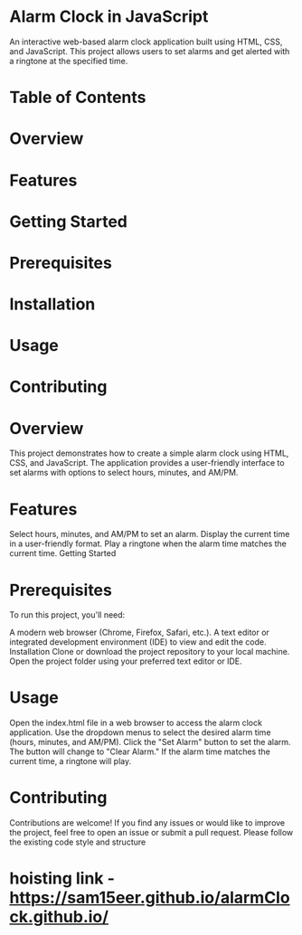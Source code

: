 # Alarm Clock in JavaScript
An interactive web-based alarm clock application built using HTML, CSS, and JavaScript. This project allows users to set alarms and get alerted with a ringtone at the specified time.

# Table of Contents
# Overview
# Features
# Getting Started
# Prerequisites
# Installation
# Usage
# Contributing

# Overview
This project demonstrates how to create a simple alarm clock using HTML, CSS, and JavaScript. The application provides a user-friendly interface to set alarms with options to select hours, minutes, and AM/PM.

# Features
Select hours, minutes, and AM/PM to set an alarm.
Display the current time in a user-friendly format.
Play a ringtone when the alarm time matches the current time.
Getting Started

# Prerequisites
To run this project, you'll need:

A modern web browser (Chrome, Firefox, Safari, etc.).
A text editor or integrated development environment (IDE) to view and edit the code.
Installation
Clone or download the project repository to your local machine.
Open the project folder using your preferred text editor or IDE.

# Usage
Open the index.html file in a web browser to access the alarm clock application.
Use the dropdown menus to select the desired alarm time (hours, minutes, and AM/PM).
Click the "Set Alarm" button to set the alarm. The button will change to "Clear Alarm."
If the alarm time matches the current time, a ringtone will play.

# Contributing
Contributions are welcome! If you find any issues or would like to improve the project, feel free to open an issue or submit a pull request. Please follow the existing code style and structure

# hoisting link - https://sam15eer.github.io/alarmClock.github.io/

